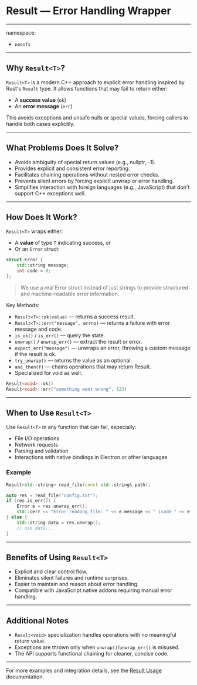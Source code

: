 # Result<T> — Error Handling Wrapper

---
namespace:
- `neonfs`
---

## Why `Result<T>`?

`Result<T>` is a modern C++ approach to explicit error handling inspired by Rust's `Result` type. It allows functions that may fail to return either:

- A **success value** (`ok`)
- An **error message** (`err`)

This avoids exceptions and unsafe nulls or special values, forcing callers to handle both cases explicitly.

---

## What Problems Does It Solve?

- Avoids ambiguity of special return values (e.g., nullptr, -1).
- Provides explicit and consistent error reporting.
- Facilitates chaining operations without nested error checks.
- Prevents silent errors by forcing explicit unwrap or error handling.
- Simplifies interaction with foreign languages (e.g., JavaScript) that don't support C++ exceptions well.

---

## How Does It Work?

`Result<T>` wraps either:

- A **value** of type `T` indicating success, or
- Or an `Error` struct:

```cpp
struct Error {
    std::string message;
    int code = 0;
};
```
> We use a real Error struct instead of just strings to provide structured and machine-readable error information.

Key Methods:
- `Result<T>::ok(value)` — returns a success result.
- `Result<T>::err("message", errno)` — returns a failure with error message and code.
- `is_ok()` / `is_err()` — query the state.
- `unwrap()` / `unwrap_err()` — extract the result or error.
- `expect_err("message")` — unwraps an error, throwing a custom message if the result is ok.
- `try_unwrap()` — returns the value as an optional.
- `and_then(f)` — chains operations that may return Result.
- Specialized for void as well:

```cpp
Result<void>::ok()
Result<void>::err("something went wrong", 123)
```
---

## When to Use `Result<T>`

Use `Result<T>` in any function that can fail, especially:

- File I/O operations
- Network requests
- Parsing and validation
- Interactions with native bindings in Electron or other languages

### Example

```cpp
Result<std::string> read_file(const std::string& path);

auto res = read_file("config.txt");
if (res.is_err()) {
    Error e = res.unwrap_err();
    std::cerr << "Error reading file: " << e.message << " (code " << e.code << ")\n";
} else {
    std::string data = res.unwrap();
    // use data...
}
```

---

## Benefits of Using `Result<T>`

* Explicit and clear control flow.
* Eliminates silent failures and runtime surprises.
* Easier to maintain and reason about error handling.
* Compatible with JavaScript native addons requiring manual error handling.

---

## Additional Notes

* `Result<void>` specialization handles operations with no meaningful return value.
* Exceptions are thrown only when `unwrap()`/`unwrap_err()` is misused.
* The API supports functional chaining for cleaner, concise code.

---

For more examples and integration details, see the [Result Usage](ResultUsage.md) documentation.